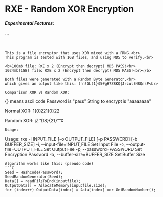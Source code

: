 RXE - Random XOR Encryption
===

<h5>Experimental Features:</h5>
```

```


This is a file encryptor that uses XOR mixed with a PRNG.<br>
This program is tested with 1GB files, and using MD5 to verify.<br>

<b>100mb file: RXE x 2 (Encrypt then decrypt) MD5 PASS!<br>
1024mb(1GB) file: RXE x 2 (Encrypt then decrypt) MD5 PASS!<br></b>

Both files were generated with a Random Byte Generator,<br>
which gives an output like this: (rn!GL(1}$5#gH7Z8KQ{Jrzul)N8QnsP<br>

Comparison XOR vs Random XOR:
```
{} means ascii code
Password is "pass"
String to encrypt is "aaaaaaaa"

Normal XOR: 1{0}221{0}22

Random XOR: jZ™{18}{21}”“¢
```
Usage:
```
Usage: rxe -i INPUT_FILE [-o OUTPUT_FILE] [-p PASSWORD] [-b BUFFER_SIZE]
  -i, --input-file=INPUT_FILE Set Input File
  -o, --output-file=OUTPUT_FILE Set Output File
  -p, --password=PASSWORD Set Encryption Password
  -b, --buffer-size=BUFFER_SIZE Set Buffer Size
```
Algorithm works like this: (pseudo code)
```C
Seed = HashCode(Password);
SeedRandomGenerator(Seed);
Data[] = readFileToEnd(inputfile);
OutputData[] = AllocateMemory(inputfile.size);
for (index++) OutputData[index] = Data[index] xor GetRandomNumber();
```
